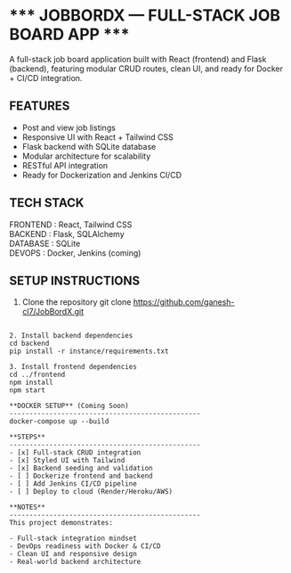 *** JOBBORDX — FULL-STACK JOB BOARD APP ***
================================================

A full-stack job board application built with React (frontend) and Flask (backend), featuring modular CRUD routes, clean UI, and ready for Docker + CI/CD integration.

**FEATURES**
------------------------------------------------
- Post and view job listings
- Responsive UI with React + Tailwind CSS
- Flask backend with SQLite database
- Modular architecture for scalability
- RESTful API integration
- Ready for Dockerization and Jenkins CI/CD

**TECH STACK**
------------------------------------------------
FRONTEND   : React, Tailwind CSS  
BACKEND    : Flask, SQLAlchemy  
DATABASE   : SQLite  
DEVOPS     : Docker, Jenkins (coming)  

**SETUP INSTRUCTIONS**
------------------------------------------------
1. Clone the repository 
git clone https://github.com/ganesh-cl7/JobBordX.git

```

2. Install backend dependencies
cd backend
pip install -r instance/requirements.txt

3. Install frontend dependencies
cd ../frontend
npm install
npm start

**DOCKER SETUP** (Coming Soon)
------------------------------------------------
docker-compose up --build

**STEPS**
------------------------------------------------
- [x] Full-stack CRUD integration  
- [x] Styled UI with Tailwind  
- [x] Backend seeding and validation  
- [ ] Dockerize frontend and backend  
- [ ] Add Jenkins CI/CD pipeline  
- [ ] Deploy to cloud (Render/Heroku/AWS)  

**NOTES**
------------------------------------------------
This project demonstrates:  

- Full-stack integration mindset  
- DevOps readiness with Docker & CI/CD  
- Clean UI and responsive design  
- Real-world backend architecture

